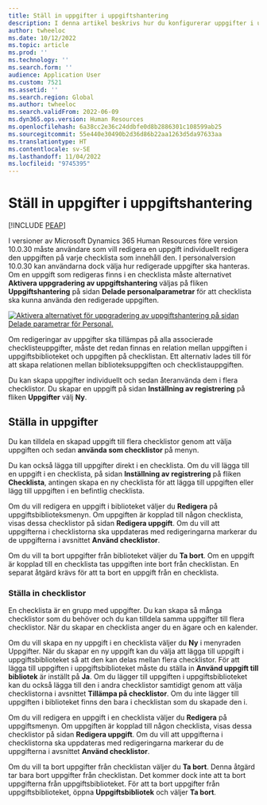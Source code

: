 ```yaml
---
title: Ställ in uppgifter i uppgiftshantering
description: I denna artikel beskrivs hur du konfigurerar uppgifter i uppgiftshantering i Microsoft Dynamics 365 Human Resources.
author: twheeloc
ms.date: 10/12/2022
ms.topic: article
ms.prod: ''
ms.technology: ''
ms.search.form: ''
audience: Application User
ms.custom: 7521
ms.assetid: ''
ms.search.region: Global
ms.author: twheeloc
ms.search.validFrom: 2022-06-09
ms.dyn365.ops.version: Human Resources
ms.openlocfilehash: 6a38cc2e36c24ddbfe0d8b2886301c108599ab25
ms.sourcegitcommit: 55e440e30490b2d36d86b22aa1263d5da97633aa
ms.translationtype: HT
ms.contentlocale: sv-SE
ms.lasthandoff: 11/04/2022
ms.locfileid: "9745395"
---
```

# <a name="set-up-tasks-in-task-management"></a>Ställ in uppgifter i uppgiftshantering

[!INCLUDE [PEAP](../includes/peap-1.md)]

I versioner av Microsoft Dynamics 365 Human Resources före version 10.0.30 måste användare som vill redigera en uppgift individuellt redigera den uppgiften på varje checklista som innehåll den. I personalversion 10.0.30 kan användarna dock välja hur redigerade uppgifter ska hanteras. Om en uppgift som redigeras finns i en checklista måste alternativet **Aktivera uppgradering av uppgiftshantering** väljas på fliken **Uppgiftshantering** på sidan **Delade personalparametrar** för att checklista ska kunna använda den redigerade uppgiften.

[![Aktivera alternativet för uppgradering av uppgiftshantering på sidan Delade parametrar för Personal.](./media/task-update.png)](./media/task-update.png)

Om redigeringar av uppgifter ska tillämpas på alla associerade checklisteuppgifter, måste det redan finnas en relation mellan uppgiften i uppgiftsbiblioteket och uppgiften på checklistan. Ett alternativ lades till för att skapa relationen mellan biblioteksuppgiften och checklistauppgiften.

Du kan skapa uppgifter individuellt och sedan återanvända dem i flera checklistor. Du skapar en uppgift på sidan **Inställning av registrering** på fliken **Uppgifter** välj **Ny**.

## <a name="set-up-tasks"></a>Ställa in uppgifter

Du kan tilldela en skapad uppgift till flera checklistor genom att välja uppgiften och sedan **använda som checklistor** på menyn.

Du kan också lägga till uppgifter direkt i en checklista. Om du vill lägga till en uppgift i en checklista, på sidan **Inställning av registrering** på fliken **Checklista**, antingen skapa en ny checklista för att lägga till uppgiften eller lägg till uppgiften i en befintlig checklista.

Om du vill redigera en uppgift i biblioteket väljer du **Redigera** på uppgiftsbiblioteksmenyn. Om uppgiften är kopplad till någon checklista, visas dessa checklistor på sidan **Redigera uppgift**. Om du vill att uppgifterna i checklistorna ska uppdateras med redigeringarna markerar du de uppgifterna i avsnittet **Använd checklistor**.

Om du vill ta bort uppgifter från biblioteket väljer du **Ta bort**. Om en uppgift är kopplad till en checklista tas uppgiften inte bort från checklistan. En separat åtgärd krävs för att ta bort en uppgift från en checklista.

### <a name="set-up-checklists"></a>Ställa in checklistor

En checklista är en grupp med uppgifter. Du kan skapa så många checklistor som du behöver och du kan tilldela samma uppgifter till flera checklistor. När du skapar en checklista anger du en ägare och en kalender.

Om du vill skapa en ny uppgift i en checklista väljer du **Ny** i menyraden Uppgifter. När du skapar en ny uppgift kan du välja att lägga till uppgift i uppgiftsbiblioteket så att den kan delas mellan flera checklistor. För att lägga till uppgiften i uppgiftsbiblioteket måste du ställa in **Använd uppgift till bibliotek** är inställt på **Ja**. Om du lägger till uppgiften i uppgiftsbiblioteket kan du också lägga till den i andra checklistor samtidigt genom att välja checklistorna i avsnittet **Tillämpa på checklistor**. Om du inte lägger till uppgiften i biblioteket finns den bara i checklistan som du skapade den i.

Om du vill redigera en uppgift i en checklista väljer du **Redigera** på uppgiftsmenyn. Om uppgiften är kopplad till någon checklista, visas dessa checklistor på sidan **Redigera uppgift**. Om du vill att uppgifterna i checklistorna ska uppdateras med redigeringarna markerar du de uppgifterna i avsnittet **Använd checklistor**.

Om du vill ta bort uppgifter från checklistan väljer du **Ta bort**. Denna åtgärd tar bara bort uppgifter från checklistan. Det kommer dock inte att ta bort uppgifterna från uppgiftsbiblioteket. För att ta bort uppgifter från uppgiftsbiblioteket, öppna **Uppgiftsbibliotek** och väljer **Ta bort**.
